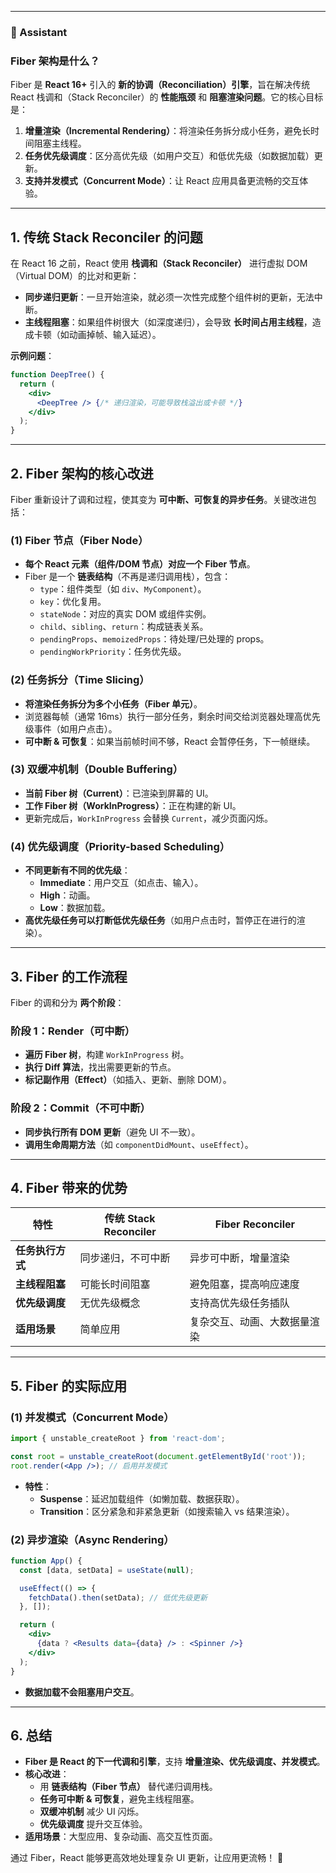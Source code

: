 
---
### 🤖 Assistant

### **Fiber 架构是什么？**
Fiber 是 **React 16+** 引入的 **新的协调（Reconciliation）引擎**，旨在解决传统 React 栈调和（Stack Reconciler）的 **性能瓶颈** 和 **阻塞渲染问题**。它的核心目标是：
1. **增量渲染（Incremental Rendering）**：将渲染任务拆分成小任务，避免长时间阻塞主线程。
2. **任务优先级调度**：区分高优先级（如用户交互）和低优先级（如数据加载）更新。
3. **支持并发模式（Concurrent Mode）**：让 React 应用具备更流畅的交互体验。

---

## **1. 传统 Stack Reconciler 的问题**
在 React 16 之前，React 使用 **栈调和（Stack Reconciler）** 进行虚拟 DOM（Virtual DOM）的比对和更新：
- **同步递归更新**：一旦开始渲染，就必须一次性完成整个组件树的更新，无法中断。
- **主线程阻塞**：如果组件树很大（如深度递归），会导致 **长时间占用主线程**，造成卡顿（如动画掉帧、输入延迟）。

**示例问题**：
```jsx
function DeepTree() {
  return (
    <div>
      <DeepTree /> {/* 递归渲染，可能导致栈溢出或卡顿 */}
    </div>
  );
}
```

---

## **2. Fiber 架构的核心改进**
Fiber 重新设计了调和过程，使其变为 **可中断、可恢复的异步任务**。关键改进包括：

### **(1) Fiber 节点（Fiber Node）**
- **每个 React 元素（组件/DOM 节点）对应一个 Fiber 节点**。
- Fiber 是一个 **链表结构**（不再是递归调用栈），包含：
  - `type`：组件类型（如 `div`、`MyComponent`）。
  - `key`：优化复用。
  - `stateNode`：对应的真实 DOM 或组件实例。
  - `child`、`sibling`、`return`：构成链表关系。
  - `pendingProps`、`memoizedProps`：待处理/已处理的 props。
  - `pendingWorkPriority`：任务优先级。

### **(2) 任务拆分（Time Slicing）**
- **将渲染任务拆分为多个小任务（Fiber 单元）**。
- 浏览器每帧（通常 16ms）执行一部分任务，剩余时间交给浏览器处理高优先级事件（如用户点击）。
- **可中断 & 可恢复**：如果当前帧时间不够，React 会暂停任务，下一帧继续。

### **(3) 双缓冲机制（Double Buffering）**
- **当前 Fiber 树（Current）**：已渲染到屏幕的 UI。
- **工作 Fiber 树（WorkInProgress）**：正在构建的新 UI。
- 更新完成后，`WorkInProgress` 会替换 `Current`，减少页面闪烁。

### **(4) 优先级调度（Priority-based Scheduling）**
- **不同更新有不同的优先级**：
  - **Immediate**：用户交互（如点击、输入）。
  - **High**：动画。
  - **Low**：数据加载。
- **高优先级任务可以打断低优先级任务**（如用户点击时，暂停正在进行的渲染）。

---

## **3. Fiber 的工作流程**
Fiber 的调和分为 **两个阶段**：
### **阶段 1：Render（可中断）**
- **遍历 Fiber 树**，构建 `WorkInProgress` 树。
- **执行 Diff 算法**，找出需要更新的节点。
- **标记副作用（Effect）**（如插入、更新、删除 DOM）。

### **阶段 2：Commit（不可中断）**
- **同步执行所有 DOM 更新**（避免 UI 不一致）。
- **调用生命周期方法**（如 `componentDidMount`、`useEffect`）。

---

## **4. Fiber 带来的优势**
| **特性**            | **传统 Stack Reconciler**       | **Fiber Reconciler**            |
|---------------------|--------------------------------|----------------------------------|
| **任务执行方式**    | 同步递归，不可中断             | 异步可中断，增量渲染             |
| **主线程阻塞**      | 可能长时间阻塞                 | 避免阻塞，提高响应速度           |
| **优先级调度**      | 无优先级概念                   | 支持高优先级任务插队             |
| **适用场景**        | 简单应用                       | 复杂交互、动画、大数据量渲染     |

---

## **5. Fiber 的实际应用**
### **(1) 并发模式（Concurrent Mode）**
```jsx
import { unstable_createRoot } from 'react-dom';

const root = unstable_createRoot(document.getElementById('root'));
root.render(<App />); // 启用并发模式
```
- **特性**：
  - **Suspense**：延迟加载组件（如懒加载、数据获取）。
  - **Transition**：区分紧急和非紧急更新（如搜索输入 vs 结果渲染）。

### **(2) 异步渲染（Async Rendering）**
```jsx
function App() {
  const [data, setData] = useState(null);

  useEffect(() => {
    fetchData().then(setData); // 低优先级更新
  }, []);

  return (
    <div>
      {data ? <Results data={data} /> : <Spinner />}
    </div>
  );
}
```
- **数据加载不会阻塞用户交互**。

---

## **6. 总结**
- **Fiber 是 React 的下一代调和引擎**，支持 **增量渲染、优先级调度、并发模式**。
- **核心改进**：
  - 用 **链表结构（Fiber 节点）** 替代递归调用栈。
  - **任务可中断 & 可恢复**，避免主线程阻塞。
  - **双缓冲机制** 减少 UI 闪烁。
  - **优先级调度** 提升交互体验。
- **适用场景**：大型应用、复杂动画、高交互性页面。

通过 Fiber，React 能够更高效地处理复杂 UI 更新，让应用更流畅！ 🚀
